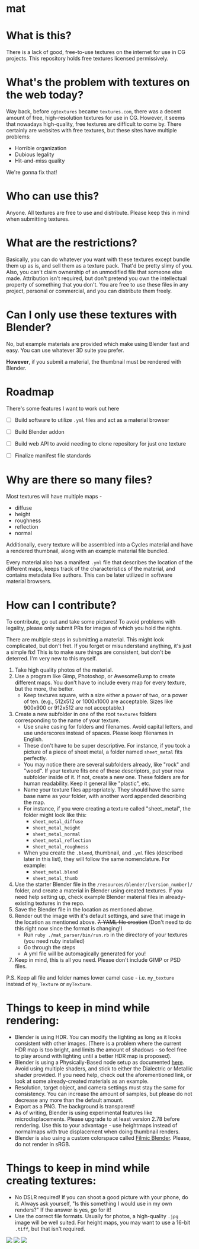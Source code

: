 # mat

What is this?
=============

There is a lack of good, free-to-use textures on the internet for use in CG projects.  This repository holds free textures licensed permissively.

What's the problem with textures on the web today?
==================================================

Way back, before `cgtextures` became `textures.com`, there was a decent amount of free, high-resolution textures for use in CG.  However, it seems that nowadays high-quality, free textures are difficult to come by.  There certainly are websites with free textures, but these sites have multiple problems:

- Horrible organization
- Dubious legality
- Hit-and-miss quality

We're gonna fix that!

Who can use this?
=================

Anyone.  All textures are free to use and distribute.  Please keep this in mind when submitting textures.

What are the restrictions?
==========================

Basically, you can do whatever you want with these textures except bundle them up as is, and sell them as a texture pack.  That'd be pretty slimy of you.  Also, you can't claim ownership of an unmodified file that someone else made.  Attribution isn't required, but don't pretend you own the intellectual property of something that you don't.  You are free to use these files in any project, personal or commercial, and you can distribute them freely.

Can I only use these textures with Blender?
===========================================

No, but example materials are provided which make using Blender fast and easy.  You can use whatever 3D suite you prefer.  

**However**, if you submit a material, the thumbnail must be rendered with Blender.

Roadmap
=======

There's some features I want to work out here

- [ ] Build software to utilize `.yml` files and act as a material browser
- [ ] Build Blender addon
- [ ] Build web API to avoid needing to clone repository for just one texture
- [ ] Finalize manifest file standards


Why are there so many files?
============================

Most textures will have multiple maps - 

- diffuse
- height
- roughness
- reflection
- normal

Additionally, every texture will be assembled into a Cycles material and have a rendered thumbnail, along with an example material file bundled.

Every material also has a manifest `.yml` file that describes the location of the different maps, keeps track of the characteristics of the material, and contains metadata like authors.  This can be later utilized in software material browsers.

How can I contribute?
=====================

To contribute, go out and take some pictures!  To avoid problems with legality, please only submit PRs for images of which you hold the rights.

There are multiple steps in submitting a material.  This might look complicated, but don't fret.  If you forget or misunderstand anything, it's just a simple fix!  This is to make sure things are consistent, but don't be deterred.  I'm very new to this myself.

1. Take high quality photos of the material.
2. Use a program like Gimp, Photoshop, or AwesomeBump to create different maps.  You don't have to include every map for every texture, but the more, the better.
    - Keep textures square, with a size either a power of two, or a power of ten.  (e.g., 512x512 or 1000x1000 are acceptable.  Sizes like 900x900 or 912x512 are not acceptable.)
3. Create a new subfolder in one of the root `textures` folders corresponding to the name of your texture.  
    - Use snake casing for folders and filenames.  Avoid capital letters, and use underscores instead of spaces.  Please keep filenames in English.
    - These don't have to be super descriptive.  For instance, if you took a picture of a piece of sheet metal, a folder named `sheet_metal` fits perfectly.
    - You may notice there are several subfolders already, like "rock" and "wood".  If your texture fits one of these descriptors, put your new subfolder inside of it.  If not, create a new one.  These folders are for human readability.  Keep it general like "plastic", etc.
    - Name your texture files appropriately.  They should have the same base name as your folder, with another word appended describing the map. 
    - For instance, if you were creating a texture called "sheet_metal", the folder might look like this:
        - `sheet_metal_diffuse`
        - `sheet_metal_height`
        - `sheet_metal_normal`
        - `sheet_metal_reflection`
        - `sheet_metal_roughness`
    - When you create the `.blend`, thumbnail, and `.yml` files (described later in this list), they will follow the same nomenclature.  For example:
        - `sheet_metal.blend`
        - `sheet_metal_thumb`
4. Use the starter Blender file in the `/resources/blender/[version_number]/` folder, and create a material in Blender using created textures.  If you need help setting up, check example Blender material files in already-existing textures in the repo.
5. Save the Blender file in the location as mentioned above.
6. Render out the image with it's default settings, and save that image in the location as mentioned above.
~~7. YAML file creation~~ (Don't need to do this right now since the format is changing!)
    - Run `ruby ./mat_parser/bin/run.rb` in the directory of your textures (you need ruby installed)
    - Go through the steps
    - A yml file will be automagically generated for you!
8. Keep in mind, this is all you need.  Please don't include GIMP or PSD files.

P.S. Keep all file and folder names lower camel case - i.e. `my_texture` instead of `My_Texture` or `myTexture`. 

Things to keep in mind while rendering:
=======================

- Blender is using HDR. You can modify the lighting as long as it looks consistent with other images.  (There is a problem where the current HDR map is too bright, and limits the amount of shadows - so feel free to play around with lighting until a better HDR map is proposed).
- Blender is using a Physically-Based node setup as documented [here](https://www.youtube.com/watch?v=V3wghbZ-Vh4).  Avoid using multiple shaders, and stick to either the Dialectric or Metallic shader provided.  If you need help, check out the aforementioned link, or look at some already-created materials as an example.
- Resolution, target object, and camera settings must stay the same for consistency.  You can increase the amount of samples, but please do not decrease any more than the default amount.
- Export as a PNG.  The background is transparent!
- As of writing, Blender is using experimental features like microdisplacements.  Please upgrade to at least version 2.78 before rendering.  Use this to your advantage - use heightmaps instead of normalmaps with true displacement when doing thumbnail renders.
- Blender is also using a custom colorspace called [Filmic Blender](https://github.com/sobotka/filmic-blender).  Please, do not render in sRGB.

Things to keep in mind while creating textures:
===============================================

- No DSLR required!  If you can shoot a good picture with your phone, do it.  Always ask yourself, "Is this something I would use in my own renders?" If the answer is yes, go for it!
- Use the correct file formats.  Usually for photos, a high-quality `.jpg` image will be well suited.  For height maps, you may want to use a 16-bit `.tiff`, but that isn't required.

![](/textures/building_exterior/red_brick/red_brick_thumb.png)
![](/textures/cloth/brown_carpet/brown_carpet_thumb.png)
![](/textures/tile/brown_square_tile/brown_square_tile_thumb.png)
